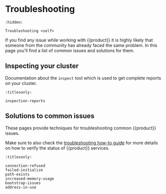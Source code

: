 # Troubleshooting

```{toctree}
:hidden:

Troubleshooting <self>
```

If you find any issue while working with {{product}} it is highly
likely that someone from the community has already faced the same problem.
In this page you'll find a list of common issues and solutions for them.


## Inspecting your cluster

Documentation about the `inspect` tool which is used to get complete reports
on your cluster.

```{toctree}
:titlesonly:

inspection-reports
```

## Solutions to common issues

These pages provide techniques for troubleshooting common {{product}}
issues.

Make sure to also check the [troubleshooting how-to guide] for more details on
how to verify the status of {{product}} services.

```{toctree}
:titlesonly:

connection-refused
failed-initialize
path-exists
increased-memory-usage
bootstrap-issues
address-in-use
```

<!-- Links -->

[troubleshooting how-to guide]: ../howto/troubleshooting.md

